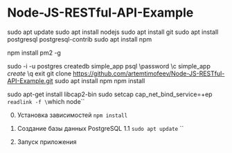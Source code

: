 # Node-JS-RESTful-API-Example

sudo apt update
sudo apt install nodejs
sudo apt install git
sudo apt install postgresql postgresql-contrib
sudo apt install npm

npm install pm2 -g

sudo -i -u postgres
createdb simple_app
psql
\password
\c simple_app
*create*
\q
exit
git clone https://github.com/artemtimofeev/Node-JS-RESTful-API-Example.git
sudo apt install npm
npm install

sudo apt-get install libcap2-bin
sudo setcap cap_net_bind_service=+ep `readlink -f \`which node\`` 

0. Установка зависимостей `npm install`
1. Создание базы данных PostgreSQL
    1.1 `sudo apt update`
        ``

3. Запуск приложения
